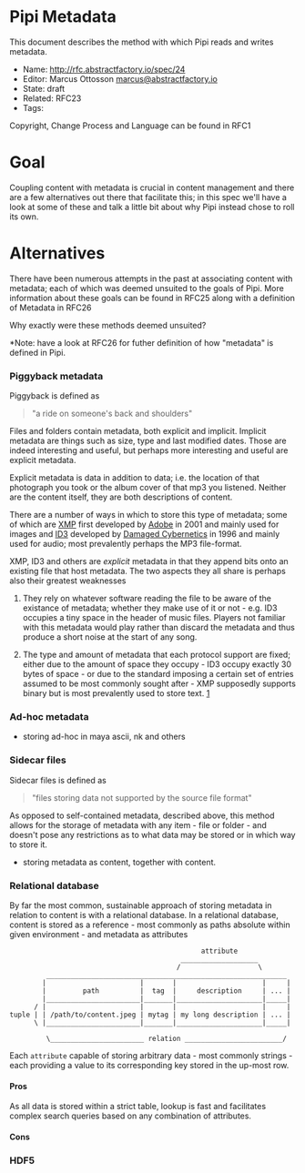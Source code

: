 # Pipi Metadata

This document describes the method with which Pipi reads and writes metadata.

* Name: http://rfc.abstractfactory.io/spec/24
* Editor: Marcus Ottosson <marcus@abstractfactory.io>
* State: draft
* Related: RFC23
* Tags:

Copyright, Change Process and Language can be found in RFC1

# Goal

Coupling content with metadata is crucial in content management and there are a few alternatives out there that facilitate this; in this spec we'll have a look at some of these and talk a little bit about why Pipi instead chose to roll its own.

# Alternatives

There have been numerous attempts in the past at associating content with metadata; each of which was deemed unsuited to the goals of Pipi. More information about these goals can be found in RFC25 along with a definition of Metadata in RFC26

Why exactly were these methods deemed unsuited?

*Note: have a look at RFC26 for futher definition of how "metadata" is defined in Pipi.

### Piggyback metadata

Piggyback is defined as

> "a ride on someone's back and shoulders"

Files and folders contain metadata, both explicit and implicit. Implicit metadata are things such as size, type and last modified dates. Those are indeed interesting and useful, but perhaps more interesting and useful are explicit metadata.

Explicit metadata is data in addition to data; i.e. the location of that photograph you took or the album cover of that mp3 you listened. Neither are the content itself, they are both descriptions of content.

There are a number of ways in which to store this type of metadata; some of which are [XMP][] first developed by [Adobe][] in 2001 and mainly used for images and [ID3][] developed by [Damaged Cybernetics][] in 1996 and mainly used for audio; most prevalently perhaps the MP3 file-format.

XMP, ID3 and others are *explicit* metadata in that they append bits onto an existing file that host metadata. The two aspects they all share is perhaps also their greatest weaknesses

1. They rely on whatever software reading the file to be aware of the existance of metadata; whether they make use of it or not - e.g. ID3 occupies a tiny space in the header of music files. Players not familiar with this metadata would play rather than discard the metadata and thus produce a short noise at the start of any song.

2. The type and amount of metadata that each protocol support are fixed; either due to the amount of space they occupy - ID3 occupy exactly 30 bytes of space - or due to the standard imposing a certain set of entries assumed to be most commonly sought after - XMP supposedly supports binary but is most prevalently used to store text. [1](http://en.wikipedia.org/wiki/Extensible_Metadata_Platform)

### Ad-hoc metadata

- storing ad-hoc in maya ascii, nk and others

### Sidecar files

Sidecar files is defined as

> "files storing data not supported by the source file format"

As opposed to self-contained metadata, described above, this method allows for the storage of metadata with any item - file or folder - and doesn't pose any restrictions as to what data may be stored or in which way to store it.

- storing metadata as content, together with content.

### Relational database

By far the most common, sustainable approach of storing metadata in relation to content is with a relational database. In a relational database, content is stored as a reference - most commonly as paths absolute within given environment - and metadata as attributes

```
                                               attribute
                                          ___________________
                                         /                   \
         ___________________________________________________________
        |                       |       |                     |     |
        |         path          |  tag  |     description     | ... |
        |_______________________|_______|_____________________|_____|
      / |                       |       |                     |     |
tuple | | /path/to/content.jpeg | mytag | my long description | ... |
      \ |_______________________|_______|_____________________|_____|

         \_______________________ relation ________________________/

```

Each `attribute` capable of storing arbitrary data - most commonly strings - each providing a value to its corresponding key stored in the up-most row.

#### Pros

As all data is stored within a strict table, lookup is fast and facilitates complex search queries based on any combination of attributes.

#### Cons


### HDF5

[Adobe]: http://www.adobe.com
[ID3]: http://en.wikipedia.org/wiki/ID3
[XMP]: https://www.adobe.com/products/xmp/
[Damaged Cybernetics]: http://patpend.net/articles/ar/damaged.html
[defined by Wikipedia]: http://en.wikipedia.org/wiki/Sidecar_file